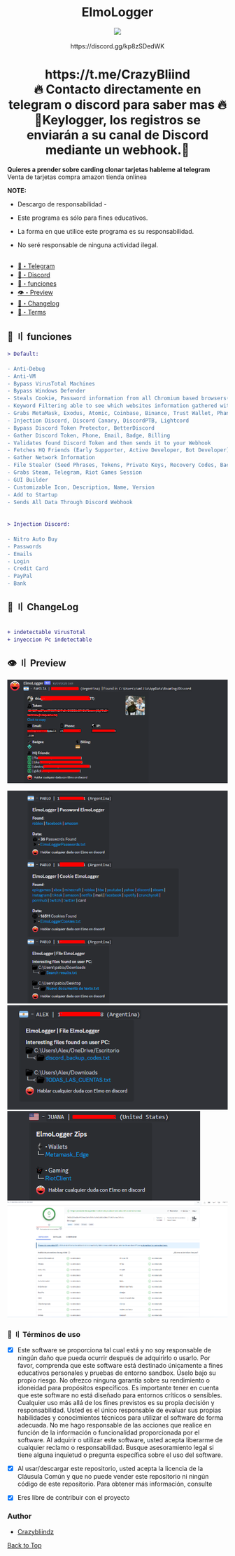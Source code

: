 
<h1 align="center">
ElmoLogger
</h1>
<p align="center"> 
  <kbd>
<img src="https://cdn.discordapp.com/attachments/1134670384642404573/1151602996367589486/image-removebg-preview.png" width="400"></img>
  </kbd>
</p>
<p align="center">
https://discord.gg/kp8zSDedWK<br>
</p>



<h1 align="center">
https://t.me/CrazyBliind<br>
🔥 Contacto directamente en telegram o discord para saber mas 🔥
🚧Keylogger, los registros se enviarán a su canal de Discord mediante un webhook.🚧
</h1>

**Quieres a prender sobre carding clonar tarjetas hableme al telegram** 
Venta de tarjetas
compra amazon 
tienda onlinea 


**NOTE:** 
- Descargo de responsabilidad -
- Este programa es sólo para fines educativos.

- La forma en que utilice este programa es su responsabilidad.

- No seré responsable de ninguna actividad ilegal.


## <a id="content"></a>
- [🌌・Telegram](https://t.me/CrazyBliind)
- [📱・Discord](https://discord.gg/TpJgEEWx)
- [🔰・funciones](#features)
- [👁️・Preview](#preview)
- [📝・Changelog](#changelog)
- [💼・Terms](#terms)






## <a id="features"></a>💎 〢 funciones
```diff
> Default:

- Anti-Debug
- Anti-VM
- Bypass VirusTotal Machines
- Bypass Windows Defender
- Steals Cookie, Password information from all Chromium based browsers(Chrome, Edge, OperaGX, Opera, Brave, Yandex and more)
- Keyword Filtering able to see which websites information gathered without download
- Grabs MetaMask, Exodus, Atomic, Coinbase, Binance, Trust Wallet, Phantom Wallet
- Injection Discord, Discord Canary, DiscordPTB, Lightcord
- Bypass Discord Token Protector, BetterDiscord
- Gather Discord Token, Phone, Email, Badge, Billing
- Validates found Discord Token and then sends it to your Webhook
- Fetches HQ Friends (Early Supporter, Active Developer, Bot Developer)
- Gather Network Information
- File Stealer (Seed Phrases, Tokens, Private Keys, Recovery Codes, Backup Codes, 2FA)
- Grabs Steam, Telegram, Riot Games Session
- GUI Builder
- Customizable Icon, Description, Name, Version
- Add to Startup
- Sends All Data Through Discord Webhook


> Injection Discord:

- Nitro Auto Buy
- Passwords
- Emails
- Login
- Credit Card
- PayPal
- Bank


```




## <a id="changelog"></a>💭 〢 ChangeLog

```diff

+ indetectable VirusTotal
+ inyeccion Pc indetectable

```

## <a id="preview"></a>👁️ 〢 Preview
![](https://github.com/Crazybliindz/ElmoLoggers/blob/main/imagen/1.png)

![](https://github.com/Crazybliindz/ElmoLoggers/blob/main/imagen/2.png)
![](https://github.com/Crazybliindz/ElmoLoggers/blob/main/imagen/3.png)
![](https://github.com/Crazybliindz/ElmoLoggers/blob/main/imagen/4.png)
![](https://github.com/Crazybliindz/ElmoLoggers/blob/main/imagen/5.png)



### <a id="terms"></a>💼 〢 Términos de uso
- [x] Este software se proporciona tal cual está y no soy responsable de ningún daño que pueda ocurrir después de adquirirlo o usarlo. Por favor, comprenda que este software está destinado únicamente a fines educativos personales y pruebas de entorno sandbox. Úselo bajo su propio riesgo. No ofrezco ninguna garantía sobre su rendimiento o idoneidad para propósitos específicos. Es importante tener en cuenta que este software no está diseñado para entornos críticos o sensibles. Cualquier uso más allá de los fines previstos es su propia decisión y responsabilidad. Usted es el único responsable de evaluar sus propias habilidades y conocimientos técnicos para utilizar el software de forma adecuada. No me hago responsable de las acciones que realice en función de la información o funcionalidad proporcionada por el software. Al adquirir o utilizar este software, usted acepta liberarme de cualquier reclamo o responsabilidad. Busque asesoramiento legal si tiene alguna inquietud o pregunta específica sobre el uso del software.

- [x] Al usar/descargar este repositorio, usted acepta la licencia de la Cláusula Común y que no puede vender este repositorio ni ningún código de este repositorio. Para obtener más información, consulte

- [x] Eres libre de contribuir con el proyecto


### Author
- [Crazybliindz](https://github.com/Crazybliindz)



<a href=#top>Back to Top</a></p>

